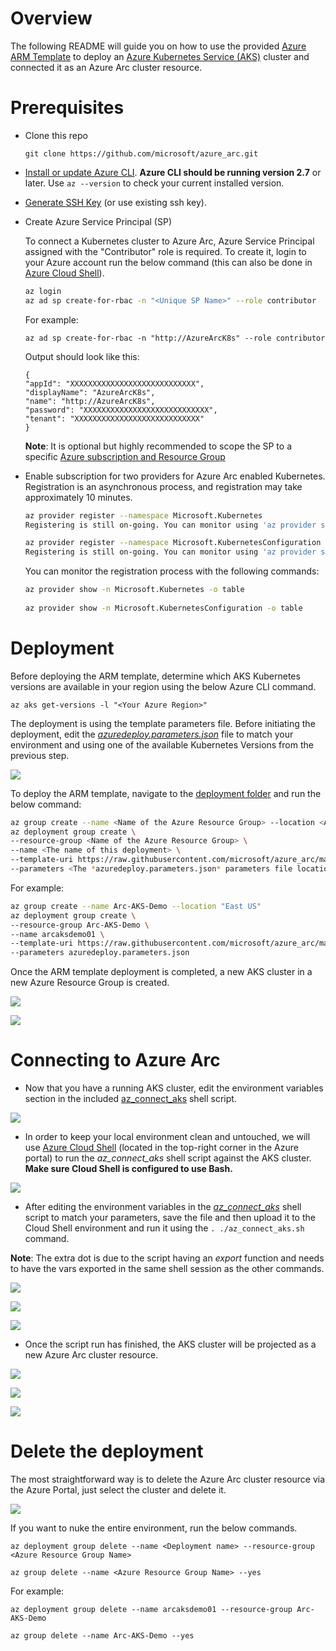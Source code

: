 # Overview

The following README will guide you on how to use the provided [Azure ARM Template](https://docs.microsoft.com/en-us/azure/azure-resource-manager/templates/overview) to deploy an [Azure Kubernetes Service (AKS)](https://docs.microsoft.com/en-us/azure/aks/intro-kubernetes) cluster and connected it as an Azure Arc cluster resource.

# Prerequisites

* Clone this repo

    ```terminal
    git clone https://github.com/microsoft/azure_arc.git
    ```
    
* [Install or update Azure CLI](https://docs.microsoft.com/en-us/cli/azure/install-azure-cli?view=azure-cli-latest). **Azure CLI should be running version 2.7** or later. Use ```az --version``` to check your current installed version.

* [Generate SSH Key](https://docs.microsoft.com/en-us/azure/virtual-machines/linux/create-ssh-keys-detailed) (or use existing ssh key).

* Create Azure Service Principal (SP)   

    To connect a Kubernetes cluster to Azure Arc, Azure Service Principal assigned with the "Contributor" role is required. To create it, login to your Azure account run the below command (this can also be done in [Azure Cloud Shell](https://shell.azure.com/)). 

    ```bash
    az login
    az ad sp create-for-rbac -n "<Unique SP Name>" --role contributor
    ```

    For example:

    ```az ad sp create-for-rbac -n "http://AzureArcK8s" --role contributor```

    Output should look like this:

    ```console
    {
    "appId": "XXXXXXXXXXXXXXXXXXXXXXXXXXXX",
    "displayName": "AzureArcK8s",
    "name": "http://AzureArcK8s",
    "password": "XXXXXXXXXXXXXXXXXXXXXXXXXXXX",
    "tenant": "XXXXXXXXXXXXXXXXXXXXXXXXXXXX"
    }
    ```
    
    **Note**: It is optional but highly recommended to scope the SP to a specific [Azure subscription and Resource Group](https://docs.microsoft.com/en-us/cli/azure/ad/sp?view=azure-cli-latest) 

* Enable subscription for two providers for Azure Arc enabled Kubernetes. Registration is an asynchronous process, and registration may take approximately 10 minutes.

  ```bash
  az provider register --namespace Microsoft.Kubernetes
  Registering is still on-going. You can monitor using 'az provider show -n Microsoft.Kubernetes'

  az provider register --namespace Microsoft.KubernetesConfiguration
  Registering is still on-going. You can monitor using 'az provider show -n Microsoft.KubernetesConfiguration'
  ```
  You can monitor the registration process with the following commands:
  ```bash
  az provider show -n Microsoft.Kubernetes -o table
 
  az provider show -n Microsoft.KubernetesConfiguration -o table
  ```

# Deployment

Before deploying the ARM template, determine which AKS Kubernetes versions are available in your region using the below Azure CLI command.

```az aks get-versions -l "<Your Azure Region>"```

The deployment is using the template parameters file. Before initiating the deployment, edit the [*azuredeploy.parameters.json*](../aks/arm_template/azuredeploy.parameters.json) file to match your environment and using one of the available Kubernetes Versions from the previous step. 

![](../img/aks_arm_template/01.png)

To deploy the ARM template, navigate to the [deployment folder](../aks/arm_template) and run the below command:

```bash
az group create --name <Name of the Azure Resource Group> --location <Azure Region>
az deployment group create \
--resource-group <Name of the Azure Resource Group> \
--name <The name of this deployment> \
--template-uri https://raw.githubusercontent.com/microsoft/azure_arc/master/azure_arc_k8s_jumpstart/aks/arm_template/azuredeploy.json \
--parameters <The *azuredeploy.parameters.json* parameters file location>
```

For example:

```bash
az group create --name Arc-AKS-Demo --location "East US"
az deployment group create \
--resource-group Arc-AKS-Demo \
--name arcaksdemo01 \
--template-uri https://raw.githubusercontent.com/microsoft/azure_arc/master/azure_arc_k8s_jumpstart/aks/arm_template/azuredeploy.json \
--parameters azuredeploy.parameters.json
```

Once the ARM template deployment is completed, a new AKS cluster in a new Azure Resource Group is created. 

![](../img/aks_arm_template/02.png)

![](../img/aks_arm_template/03.png)

# Connecting to Azure Arc

* Now that you have a running AKS cluster, edit the environment variables section in the included [az_connect_aks](../aks/arm_template/scripts/az_connect_aks.sh) shell script.

![](../img/aks_arm_template/04.png)

* In order to keep your local environment clean and untouched, we will use [Azure Cloud Shell](https://docs.microsoft.com/en-us/azure/cloud-shell/overview) (located in the top-right corner in the Azure portal) to run the *az_connect_aks* shell script against the AKS cluster. **Make sure Cloud Shell is configured to use Bash.**

![](../img/aks_arm_template/05.png)

* After editing the environment variables in the [*az_connect_aks*](../aks/arm_template/scripts/az_connect_aks.sh) shell script to match your parameters, save the file and then upload it to the Cloud Shell environment and run it using the ```. ./az_connect_aks.sh``` command.

**Note**: The extra dot is due to the script having an *export* function and needs to have the vars exported in the same shell session as the other commands. 

![](../img/aks_arm_template/06.png)

![](../img/aks_arm_template/07.png)

![](../img/aks_arm_template/08.png)

* Once the script run has finished, the AKS cluster will be projected as a new Azure Arc cluster resource.

![](../img/aks_arm_template/09.png)

![](../img/aks_arm_template/10.png)

![](../img/aks_arm_template/11.png)

# Delete the deployment

The most straightforward way is to delete the Azure Arc cluster resource via the Azure Portal, just select the cluster and delete it. 

![](../img/aks_arm_template/12.png)

If you want to nuke the entire environment, run the below commands.

```az deployment group delete --name <Deployment name> --resource-group <Azure Resource Group Name>```

```az group delete --name <Azure Resource Group Name> --yes```

For example:

```az deployment group delete --name arcaksdemo01 --resource-group Arc-AKS-Demo```

```az group delete --name Arc-AKS-Demo --yes```
